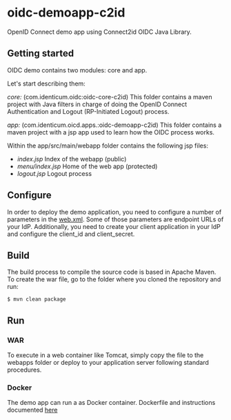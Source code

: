 
# oidc-demoapp-c2id
OpenID Connect demo app using Connect2id OIDC Java Library.

## Getting started
OIDC demo contains two modules: core and app.

Let's start describing them:

*core:* (com.identicum.oidc:oidc-core-c2id)
This folder contains a maven project with Java filters in charge of doing the OpenID Connect Authentication and Logout (RP-Initiated Logout) process.

*app:* (com.identicum.oicd.apps.:oidc-demoapp-c2id)
This folder contains a maven project with a jsp app used to learn how the OIDC process works.

Within the app/src/main/webapp folder contains the following jsp files:

- *index.jsp* Index of the webapp (public)
- *menu/index.jsp* Home of the web app (protected)
- *logout.jsp*  Logout process


## Configure
In order to deploy the demo application, you need to configure a number of parameters in the [web.xml](app/src/main/webapp/WEB-INF/web.xml). Some of those parameters are endpoint URLs of your IdP. Additionally, you need to create your client application in your IdP and configure the client_id and client_secret.

## Build
The build process to compile the source code is based in Apache Maven. To create the war file, go to the folder where you cloned the repository and run:

	$ mvn clean package

## Run
### WAR
To execute in a web container like Tomcat, simply copy the file to the webapps folder or deploy to your application server following standard procedures.

### Docker
The demo app can run a as Docker container.
Dockerfile and instructions documented [here](docker/)
